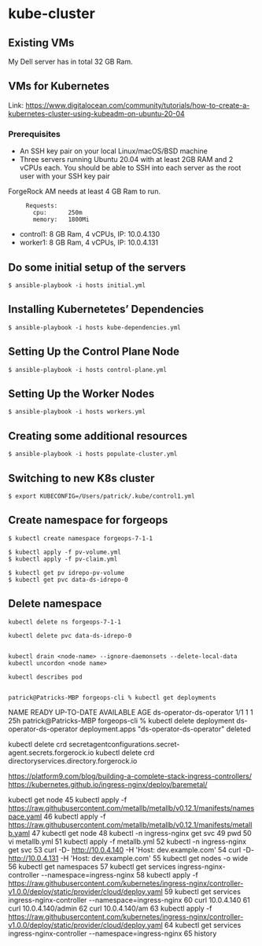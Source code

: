 # kube-cluster

## Existing VMs

My Dell server has in total 32 GB Ram.

## VMs for Kubernetes

Link: https://www.digitalocean.com/community/tutorials/how-to-create-a-kubernetes-cluster-using-kubeadm-on-ubuntu-20-04

### Prerequisites

* An SSH key pair on your local Linux/macOS/BSD machine
* Three servers running Ubuntu 20.04 with at least 2GB RAM and 2 vCPUs each. You should be able to SSH into each server as the root user with your SSH key pair

ForgeRock AM needs at least 4 GB Ram to run.

```
     Requests:
       cpu:      250m
       memory:   1800Mi
```

* control1: 8 GB Ram, 4 vCPUs, IP: 10.0.4.130
* worker1: 8 GB Ram, 4 vCPUs, IP: 10.0.4.131


## Do some initial setup of the servers

    $ ansible-playbook -i hosts initial.yml

##  Installing Kubernetetes’ Dependencies

    $ ansible-playbook -i hosts kube-dependencies.yml

## Setting Up the Control Plane Node

    $ ansible-playbook -i hosts control-plane.yml

## Setting Up the Worker Nodes

    $ ansible-playbook -i hosts workers.yml

## Creating some additional resources

    $ ansible-playbook -i hosts populate-cluster.yml

## Switching to new K8s cluster

    $ export KUBECONFIG=/Users/patrick/.kube/control1.yml


## Create namespace for forgeops

    $ kubectl create namespace forgeops-7-1-1

    $ kubectl apply -f pv-volume.yml
    $ kubectl apply -f pv-claim.yml

    $ kubectl get pv idrepo-pv-volume
    $ kubectl get pvc data-ds-idrepo-0

## Delete namespace

    kubectl delete ns forgeops-7-1-1

    kubectl delete pvc data-ds-idrepo-0


    kubectl drain <node-name> --ignore-daemonsets --delete-local-data
    kubectl uncordon <node name>

    kubectl describes pod


    patrick@Patricks-MBP forgeops-cli % kubectl get deployments
NAME                      READY   UP-TO-DATE   AVAILABLE   AGE
ds-operator-ds-operator   1/1     1            1           25h
patrick@Patricks-MBP forgeops-cli % kubectl delete deployment ds-operator-ds-operator
deployment.apps "ds-operator-ds-operator" deleted

kubectl delete crd secretagentconfigurations.secret-agent.secrets.forgerock.io
kubectl delete crd directoryservices.directory.forgerock.io

https://platform9.com/blog/building-a-complete-stack-ingress-controllers/
https://kubernetes.github.io/ingress-nginx/deploy/baremetal/


 kubectl get node
   45  kubectl apply -f https://raw.githubusercontent.com/metallb/metallb/v0.12.1/manifests/namespace.yaml
   46  kubectl apply -f https://raw.githubusercontent.com/metallb/metallb/v0.12.1/manifests/metallb.yaml
   47  kubectl get node
   48  kubectl -n ingress-nginx get svc
   49  pwd
   50  vi metallb.yml
   51  kubectl apply -f metallb.yml
   52  kubectl -n ingress-nginx get svc
   53  curl -D- http://10.0.4.140 -H 'Host: dev.example.com'
   54  curl -D- http://10.0.4.131 -H 'Host: dev.example.com'
   55  kubectl get nodes -o wide
   56  kubectl get namespaces
   57  kubectl get services ingress-nginx-controller --namespace=ingress-nginx
   58  kubectl apply -f https://raw.githubusercontent.com/kubernetes/ingress-nginx/controller-v1.0.0/deploy/static/provider/cloud/deploy.yaml
   59  kubectl get services ingress-nginx-controller --namespace=ingress-nginx
   60  curl 10.0.4.140
   61  curl 10.0.4.140/admin
   62  curl 10.0.4.140/am
   63  kubectl apply -f https://raw.githubusercontent.com/kubernetes/ingress-nginx/controller-v1.0.0/deploy/static/provider/cloud/deploy.yaml
   64  kubectl get services ingress-nginx-controller --namespace=ingress-nginx
   65  history

